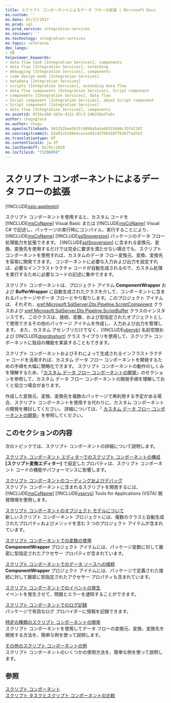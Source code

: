 ```yaml
---
title: スクリプト コンポーネントによるデータ フローの拡張 | Microsoft Docs
ms.custom: ''
ms.date: 03/17/2017
ms.prod: sql
ms.prod_service: integration-services
ms.reviewer: ''
ms.technology: integration-services
ms.topic: reference
dev_langs:
- VB
helpviewer_keywords:
- data flow task [Integration Services], components
- data flow [Integration Services], extending
- debugging [Integration Services], components
- code design mode [Integration Services]
- metadata [Integration Services]
- scripts [Integration Services], extending data flow
- data flow components [Integration Services], Script component
- components [Integration Services], data flow
- Script component [Integration Services], about Script component
- Script component [Integration Services]
- data flow [Integration Services], components
ms.assetid: 072bc4b8-363a-4131-87c3-240338e2fa5c
author: chugugrace
ms.author: chugu
ms.openlocfilehash: 565252bee563fc0808a5ada6b515606c35f42187
ms.sourcegitcommit: b2e81cb349eecacee91cd3766410ffb3677ad7e2
ms.translationtype: HT
ms.contentlocale: ja-JP
ms.lasthandoff: 02/01/2020
ms.locfileid: "71296956"
---
```

# <a name="extending-the-data-flow-with-the-script-component"></a>スクリプト コンポーネントによるデータ フローの拡張

[!INCLUDE[ssis-appliesto](../../../includes/ssis-appliesto-ssvrpluslinux-asdb-asdw-xxx.md)]


  スクリプト コンポーネントを使用すると、カスタム コードを [!INCLUDE[msCoName](../../../includes/msconame-md.md)] Visual Basic または [!INCLUDE[msCoName](../../../includes/msconame-md.md)] Visual C# で記述し、パッケージの実行時にコンパイル、実行することにより、[!INCLUDE[msCoName](../../../includes/msconame-md.md)] [!INCLUDE[ssISnoversion](../../../includes/ssisnoversion-md.md)] パッケージのデータ フロー処理能力を拡張できます。 [!INCLUDE[ssISnoversion](../../../includes/ssisnoversion-md.md)] に含まれる変換元、変換、変換先を使用するだけでは完全に要求を満たせない場合でも、スクリプト コンポーネントを使用すれば、カスタムのデータ フロー変換元、変換、変換先を容易に開発できます。 コンポーネントに必要な入力および出力を設定すれば、必要なインフラストラクチャ コードが自動生成されるので、カスタム処理を実行するために必要なコードの記述に集中できます。  
  
 スクリプト コンポーネントは、プロジェクト アイテム **ComponentWrapper** および **BufferWrapper** に自動生成されたクラスを介して、コンポーネントに含まれるパッケージやデータ フローとやり取りします。このプロジェクト アイテムは、それぞれ、<xref:Microsoft.SqlServer.Dts.Pipeline.ScriptComponent> クラスおよび <xref:Microsoft.SqlServer.Dts.Pipeline.ScriptBuffer> クラスのインスタンスです。 このクラスは、接続、変数、および型指定されたオブジェクトとして使用できるその他のパッケージ アイテムを作成し、入力および出力を管理します。 また、カスタム アセンブリだけでなく、[!INCLUDE[vbprvb](../../../includes/vbprvb-md.md)] 名前空間および [!INCLUDE[dnprdnshort](../../../includes/dnprdnshort-md.md)] クラス ライブラリを使用して、スクリプト コンポーネントに独自の機能を実装することもできます。  
  
 スクリプト コンポーネントおよびそれによって生成されるインフラストラクチャ コードを活用すれば、カスタム データ フロー コンポーネントを開発するための手順を大幅に簡略化できます。 スクリプト コンポーネントの動作のしくみを理解するため、「[カスタム データ フロー コンポーネントの開発](../../../integration-services/extending-packages-custom-objects/data-flow/developing-a-custom-data-flow-component.md)」のセクションを参照して、カスタム データ フロー コンポーネントの開発手順を理解しておくと役立つ場合があります。  
  
 作成した変換元、変換、変換先を複数のパッケージで再利用する予定がある場合、スクリプト コンポーネントを使用する代わりに、カスタム コンポーネントの開発を検討してください。 詳細については、「 [カスタム データ フロー コンポーネントの開発](../../../integration-services/extending-packages-custom-objects/data-flow/developing-a-custom-data-flow-component.md)」を参照してください。  
  
## <a name="in-this-section"></a>このセクションの内容  
 次のトピックでは、スクリプト コンポーネントの詳細について説明します。  
  
 [スクリプト コンポーネント エディターでのスクリプト コンポーネントの構成](../../../integration-services/extending-packages-scripting/data-flow-script-component/configuring-the-script-component-in-the-script-component-editor.md)  
 **[スクリプト変換エディター]** で設定したプロパティは、スクリプト コンポーネント コードの機能やパフォーマンスに影響します。  
  
 [スクリプト コンポーネントのコーディングおよびデバッグ](../../../integration-services/extending-packages-scripting/data-flow-script-component/coding-and-debugging-the-script-component.md)  
 スクリプト コンポーネントに含まれるスクリプトを開発するには、[!INCLUDE[msCoName](../../../includes/msconame-md.md)] [!INCLUDE[vsprvs](../../../includes/vsprvs-md.md)] Tools for Applications (VSTA) 開発環境を使用します。  
  
 [スクリプト コンポーネントのオブジェクト モデルについて](../../../integration-services/extending-packages-scripting/data-flow-script-component/understanding-the-script-component-object-model.md)  
 新しいスクリプト コンポーネント プロジェクトには、複数のクラスと自動生成されたプロパティおよびメソッドを含む 3 つのプロジェクト アイテムが含まれています。  
  
 [スクリプト コンポーネントでの変数の使用](../../../integration-services/extending-packages-scripting/data-flow-script-component/using-variables-in-the-script-component.md)  
 **ComponentWrapper** プロジェクト アイテムには、パッケージ変数に対して厳密に型指定されたアクセサー プロパティが含まれています。  
  
 [スクリプト コンポーネントでのデータ ソースへの接続](../../../integration-services/extending-packages-scripting/data-flow-script-component/connecting-to-data-sources-in-the-script-component.md)  
 **ComponentWrapper** プロジェクト アイテムには、パッケージで定義された接続に対して厳密に型指定されたアクセサー プロパティも含まれています。  
  
 [スクリプト コンポーネントでのイベントの発生](../../../integration-services/extending-packages-scripting/data-flow-script-component/raising-events-in-the-script-component.md)  
 イベントを発生させて、問題とエラーを通知することができます。  
  
 [スクリプト コンポーネントでのログ記録](../../../integration-services/extending-packages-scripting/data-flow-script-component/logging-in-the-script-component.md)  
 パッケージで有効なログ プロバイダーに情報を記録できます。  
  
 [特定の種類のスクリプト コンポーネントの開発](../../../integration-services/extending-packages-scripting-data-flow-script-component-types/developing-specific-types-of-script-components.md)  
 スクリプト コンポーネントを使用してデータ フローの変換元、変換、変換先を開発する方法を、簡単な例を使って説明します。  
  
 [その他のスクリプト コンポーネントの例](../../../integration-services/extending-packages-scripting-data-flow-script-component-examples/additional-script-component-examples.md)  
 スクリプト コンポーネントのいくつかの使用方法を、簡単な例を使って説明します。  
  
## <a name="see-also"></a>参照  
 [スクリプト コンポーネント](../../../integration-services/data-flow/transformations/script-component.md)   
 [スクリプト タスクとスクリプト コンポーネントの比較](../../../integration-services/extending-packages-scripting/comparing-the-script-task-and-the-script-component.md)  
  
  
